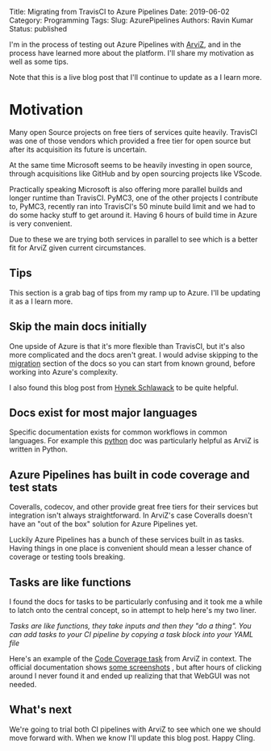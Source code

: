 Title: Migrating from TravisCI to Azure Pipelines
Date: 2019-06-02
Category: Programming 
Tags: 
Slug:  AzurePipelines
Authors: Ravin Kumar
Status: published



I'm in the process of testing out Azure Pipelines
with [ArviZ](https://arviz-devs.github.io/arviz/), and in
the process have learned more about the platform. I'll share
my motivation as well as some tips.

Note that this is a live blog post that I'll continue to
update as a I learn more.

# Motivation
Many open Source projects on free tiers of services quite heavily.
TravisCI was one of those vendors which provided a free tier for 
open source but after its acquisition its future is uncertain.

At the same time Microsoft seems to be heavily investing in open
source, through acquisitions like GitHub and by open sourcing projects
like VScode.

Practically speaking Microsoft is also offering more parallel builds and longer runtime
than TravisCI. PyMC3, one of the other projects I contribute to, PyMC3,
recently ran into TravisCI's 50 minute build limit and we had to do some hacky
stuff to get around it. Having 6 hours of build time in Azure is very convenient.

Due to these we are trying both services in parallel to see which is a better
fit for ArviZ given current circumstances.

## Tips
This section is a grab bag of tips from my ramp up to Azure. I'll be
updating it as a I learn more.

## Skip the main docs initially
One upside of Azure is that it's more flexible than TravisCI, but it's
also more complicated and the docs aren't great. I would advise skipping
to the [migration](https://docs.microsoft.com/en-us/azure/devops/pipelines/migrate/from-travis?view=azure-devops)
section of the docs so you can start from known ground, before working
into Azure's complexity.

I also found this blog post from [Hynek Schlawack](https://hynek.me/articles/simple-python-azure-pipelines/)
to be quite helpful.

## Docs exist for most major languages
Specific documentation exists for common workflows in common languages.
For example this [python](https://docs.microsoft.com/en-us/azure/devops/pipelines/languages/python?view=azure-devops)
doc was particularly helpful as ArviZ is written in Python. 

## Azure Pipelines has built in code coverage and test stats
Coveralls, codecov, and other provide great free tiers for their services
but integration isn't always straightforward. In ArviZ's case Coveralls
doesn't have an "out of the box" solution for Azure Pipelines yet.

Luckily Azure Pipelines has a bunch of these services built in as tasks.
Having things in one place is convenient should mean a lesser chance 
of coverage or testing tools breaking.

## Tasks are like functions
I found the docs for tasks to be particularly confusing and it took me a while
to latch onto the central concept, so in attempt to help here's my two liner.   

*Tasks are like functions, they take inputs and then they "do a thing".
You can add tasks to your CI pipeline by copying a task block into your 
YAML file*

Here's an example of the [Code Coverage task](https://github.com/arviz-devs/arviz/blob/cb2a43d3882cbe1fd084d0a863be7bdaeb0a7ab5/azure-pipelines.yml#L85) from ArviZ in context. The official documentation
shows [some screenshots](https://docs.microsoft.com/en-us/azure/devops/pipelines/tasks/index?view=azure-devops)
, but after hours of clicking around I never found it and ended up realizing
that that WebGUI was not needed.

## What's next
We're going to trial both CI pipelines with ArviZ to see which one we should
move forward with. When we know I'll update this blog post. Happy CIing.
